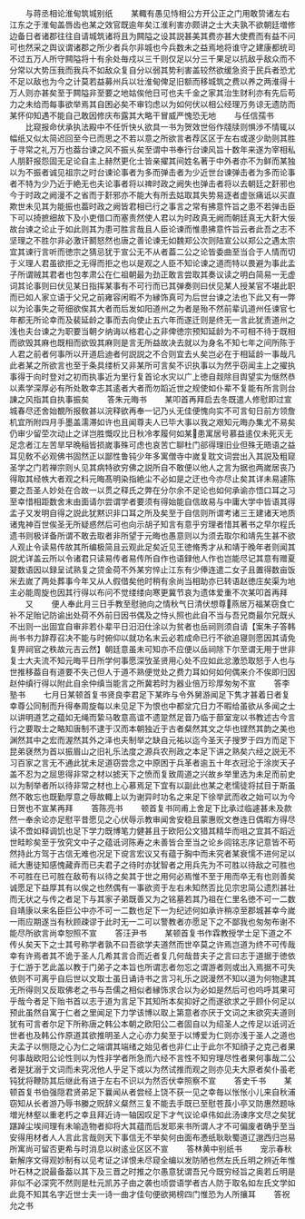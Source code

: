 <!-- { "loadSidebar": true } -->
　　与蒋丞相论淮甸筑城别纸
　　某輙有愚见恃相公方开公正之门用敢贽诸左右江东之于淮甸盖唇齿也某之效官既逾年矣江淮利害亦颇讲之士大夫孰不欲朝廷増修边备日者诸郡往往自请城筑诸将且为闗隘之设其説甚美其费亦甚大使费而有益不问可也然采之舆议谓诸郡之所少者兵尔非城也今兵数未之益焉地将谁守之建康都统司不过五万人所守闗隘将十有余处毎戍以三千则仅足以分三千果足以抗敌乎敌众而不分常以大势压我而我兵不如敌众复自分以弱其势利害盖较然欲缓急资于民兵者恐尤不足以敌也为今之计莫若益募州兵以壮淮甸俾足旧额而移城筑之费以养之两淮得十万人则亦甚矣至于闗隘非至要之地姑俟他日可也夫千金之家其治生财利亦有先后苟力之未给而每事欲举焉其自困必矣不审钧虑以为如何伏以相公经理万务谅无遗防而某怀仰知遇不能自己敢因修庆布露其大略干冒威严愧恐无地
　　与任信孺书
　　比窥报命伏承执法殿中不任忻快乆欲具一书为贺效世俗作牋牍则惧渉不情辄以幅纸又似太简迟回至今已而思之不若以意之所欲言者荐区区于左右或遂少助则其胜于寻常之礼万万也葢台谏之风不振乆矣至谓中书奉行台谏风旨十数年来遂为宰相私人朋姧报怨固无足论自主上赫然更化士皆亲擢其间姓名著于中外者亦不为鲜而某独以为不振者诚见祖宗之时台谏论事者为多而弹击者为少近世台谏弹击者为多而论事者不特为少乃近于絶无也夫论事者将以禆时政之阙失也弹击者将以去朝廷之姧邪也今于时政之阙漫不之省而于姧邪亦不能大有所去姑取其失势易逐者虚张痛诋以买直欺世未见其为能振也葢时政之阙皆君相已行之事言之常有拂意忤旨之患不若弹击臣下可以掎摭细故下及小吏借口而塞责然使人君以为时政真无阙而朝廷真无大姧大佞故台谏之论止于如此则其为患可胜言哉且人臣论谏而惟患拂意忤旨云者此吾之志不坚理之不胜尔非必激讦鬭怒然也唐之善论谏无如魏郑公次则陆宣公以郑公之遇太宗宜其谏行言听而徳宗之猜忌犹于宣公无不从者葢二公之论皆委曲至当合于人情而切于义理人君虽欲拒之无得而拒之也以是观之人臣不知论谏之道而特以畏避为事此孟子所谓贼其君者也包孝肃公在仁祖朝最为劲正敢言尝取其奏议读之明白简易一无虚词其论事则曰伏见某日指挥某事有不可行而已其弹奏则曰伏见某人授某官不堪此职而已如人家立语于父兄之前雍容闲暇不为縁饰真可为后世台谏之法也下此又有一弊以为论事失之苛细欲俟其大者而后发如阳道州之为者是殆不然前辈讥道州任谏官七年都无所论幸而及裴延龄之事而去向使止五六年而遂迁则是终无一言此犹责道州之浅也夫台谏之为职要当朝夕纳诲以格君心之非俾徳宗预知延龄为不可相不待于既相而欲毁其麻也既相而欲毁其麻则是言无所益故决去就以为身名不知七年之间所陈于人君之前者何事所以开道启迪者何説説之不合则宜去乆矣岂必在于相延龄一事哉凡此者某之所欲言也至于条具缕析又非某所可言矣不识执事以为然乎窃闻主上之擢执事得于向时登对之初而执事近为里行复首论水灾以广上徳自觌除目舆望实为惬然恭以素学深厚必有所处敢幸志其逺者大者而勿蹈近世之规使如仆辈不复能有所言则台諌之风指其自执事振矣
　　答朱元晦书
　　某叩首再拜启去冬既遣人修慰即过宣城春尽还舍始覩所报敎甚以浣释欲再奉一记乃乆无佳便愧向实不可言旬日前方领詹机宜所附四月手墨盖濡滞如许也且闻尊夫人已毕大事以我之艰知元晦办集尤不易矣仍审少留茔次动止之详岂胜慨叹比日秋冷孝履何如某患寓居号慕益逺仅未死灭无足念者江左苦旱早晩稲皆损嵗事殊可虑也哀苦亡聊杜门郤得理旧业但殊无晤语之益耳见敎不必观佛书固然正以鄙性鲁钝少年多寓僧寺中嵗复耽文词尝出入其説及粗窥圣学之门若禅宗则乆见其病特欲穷佛之説所自不敢便以他人之言为据也两嵗居丧乃得取其经帙大者观之料元晦髙明染指絶尘不必如是之迂也今亦尽止矣其详未易遽陈要之吾圣人妙处在合故一以贯之释氏之弊在分尔余不足论也如何承谕亦悟口耳之习至幸惜相距数舍末由面请尔尝谓学者要须有得始能自信故易与中庸大学中皆语其得孟子又发明自得之説此犹黙识非口耳之所及矣至于自信则所谓考诸三王建诸天地质诸鬼神百世俟圣无所疑惑然后可也向示胡子知言有意乎穷理者惜其著书之早尔程氏遗书则极详备所谓不敢去取者非所望于元晦也愚意则以为须去取尔和靖先生甚不欲人观止令读易传故其所编极简且云观此足矣近见王徳脩秀才从和靖于晚年者则闻其説尤详盖云所以令诸君只读易传者易传所自作也语録他人作也岂能尽记其意有赠夏翇数语因以録呈试熟复之贷金荷不外某穷悴止江东有少俸连遣二女子且置得数亩饭米去嵗了两处葬事今年又从人假借矣他时稍有余尚当相助亦已转语赵徳庄矣渠为地主必能周旋也因其行得以布问不觉缕缕向寒更冀节哀为遗体爱重不次某叩首再拜
　　又
　　便人奉此月三日手教至慰驰向之情秋气日清伏想尊燕居万福某窃食亡补不足贻记防谕出处荷不外前日因书偶及之恃乆照也此自不当与吾兄商最尔兄既乆不出则一出固宜自审非若仆辈平日汨汨仕涂以为贫者也岳祠则须自请【案朱子答韩尚书书力辞荐召决不能与时俯仰以就功名末云必若成命已行不欲追寝则愿因其请免复畀祠官之秩故元吉云然】朝廷意虽未可知亦不应便以岳祠除下尔至谓无用于世非复士大夫流不知元晦平日所学何事愿深攷圣贤用心处不应如此忿激恐取怒于人也与世推移葢自有道要不失己但人于道不熟便觉处之费力耳如何如何偶来介不俟即归因赵仲缜行得以附此自余仲缜当能言之所冀若时为器业倍万珍厚匆匆不宣
　　答李塾书
　　七月日某顿首复书贤良李君足下某昨与令外舅游闻足下隽才甚着日者复幸尊公同制而升得奉周旋每以未见足下为恨也中都坌宂日力不暇给虽欲从多闻之士以讲明道艺之蕴如无绳而絷马敢意高谊不遗跫然足音乃临于蔀室宠以书教述古今言行之要取士之略知唐制不逮于汉而本朝独近于古者粲然其文之华也铿然其韵之美也渊然其中之宏而渥然其外之泽也夫制举之缺自元祐以迄今圣天子搜罗于四方而足下昆弟褎然为首以振眉山之旧礼乐法度之源兵农刑政之本足下讲之熟矣六经之説无不习百家之言无不通此犹未足道窃尝念之中原困于兵革者逾五十年衣冠沦于涂炭天子盖不忍为之屈思得非常之材以摅天下之愤而复致周道之兴故乡举里选为未足而前史以为制举者所以待非常之材也上心慕焉足下宜有以副此也某之老懦徒将拭目于斯虽然不敢忘也既勤厚意之辱故輙上以为谢异时功名之来足下徐举武而收之始可以为今日贺也不宣某再拜
　　答陈亮书
　　顿首复书同甫上舍足下比承过临遽甚未及款然一奉余论亦足慰平昔愿见之心伏辱示教审闻舍安稳且蒙惠贶文巻连日偶暇方得尽读不啻如释调饥也足下学力既博笔力健甚且于欧阳公文猎其精华而咀之宜其不蹈近世畦畛矣至于攷究文中子之蕴诋诃陈寿之未善皆合至当之论乡闾铭志序记意皆不苟然持此方驾于古信无难也况足下谠言宏议又有蕴于胸中而未究者某衰懦不进何足以祗大惠徒知感愧藏弆而已夫君子之待时亦犹智者之用兵先为不可胜以待敌之可胜也不可胜在已可胜在敌苟有以待之矣其于世之用何必焉惟不至于用而卒无有也则善矣诚愿足下益厚其有以俟之也然偶有一事欲资于左右未知然否比见宗忠简公遗烈甚壮而无状之与传之者足下与其家子弟既善又为之铭墓若其乃祖在仁里名徳不可一二数自靖康以来名臣巨公中亦不可一二数也足下一为纪述何如承许稍凉至郡城甚幸今嵗一雨应期遂当有秋顾疎谬于此时无一二可以警教者亦愿足下之不鄙我也匆匆布谢不能尽所欲言尚幸恕照不宣
　　答汪尹书
　　某顿首复书作霖教授学士足下道之不传乆矣天下之士其号称学者孰不曰吾欲学夫道然而世卒莫之许焉岂道为终不可传哉幸有许焉者其不诡于圣人几希其言合而近者复几何哉昔夫子之言曰志于道据于徳依于仁游于艺此盖以教于门弟子之本旨也所谓志者勿忘之谓游者则或出入焉据不可失依则不可离乎自后世以文取士虽日诵诗书之言习礼乐之説漫然不知以道为何物逮其无所得则又反取佛老之书与吾儒之相似者縁饰求合以为必如是然后可也呜呼其果可乎哉今者足下贻书首以志于道为言足下其知所本矣抑好之而遂欲求之乎顾仆何足以预此虽然自寓于仁者之里闻足下力学该博以取上第意者亦厌于文词之末欲究夫道则犹有可言者尔足下所称唐之韩公本朝之欧阳公二者固自以为绍圣人之传足以诋诃近世者也及韩公作原道其欲推明圣人之心亦力矣至于以博爱为仁则亦浅于圣人之道也夫孟子以恻隠之心为仁之端谓其端绪之始见者也非仁止于此尔不知顔子之克己者果何事哉欧阳公论性则以为性非学者所急而六经不言性不知穷理尽性者果何事哉二公者是犹溺于文词而未究况他人乎足下或以为然试推而观之则亦见夫大原者矣仆虽老钝犹将鞭防其后继此有进于左右不识以为然否伏幸照察不宣
　　答史千书
　　某顿首复书伯强隠君贤弟足下曩闻从者尝经上饶不获一见之幸毎以怅怅小儿来自秋浦窃知从长者游乃辱书縢之贶辞义粲然三复不能去手既已至慰苍莨小亭又防惠然题咏増光林壑以重老朽之幸且拜近诗一轴因叹足下才气议论卓伟如此汤谏序文尽之矣犹踸踔尘埃间理有未喻造物者抑将大其蕴而后发耶来书所谓人才不可偏废者确乎至当安得用材者人人言此言哉则天下事信无不举矣何由面布慿纸耿耿蜀道辽邈西归岂易所寓尚可留否更希与时消息以树逺业区区不宣
　　答林黄中别纸书
　　宠示春秋新解序文得观妙制有以见考证之详恨未尽窥全编以发防陋也然左氏丘明之辨近年惟叶石林之説最备葢以其下及三晋之时推之尔愚意犹谓吾兄今既穷经旨之奥若丘明是非似不必深究不然则是杜元凯苏子由之袭也顷尝语学者古人防于取名如左氏文学如此竟不知其名字近世士夫一诗一曲才佳句便欲掲榜四门惟恐为人所攘耳
　　答祝允之书
